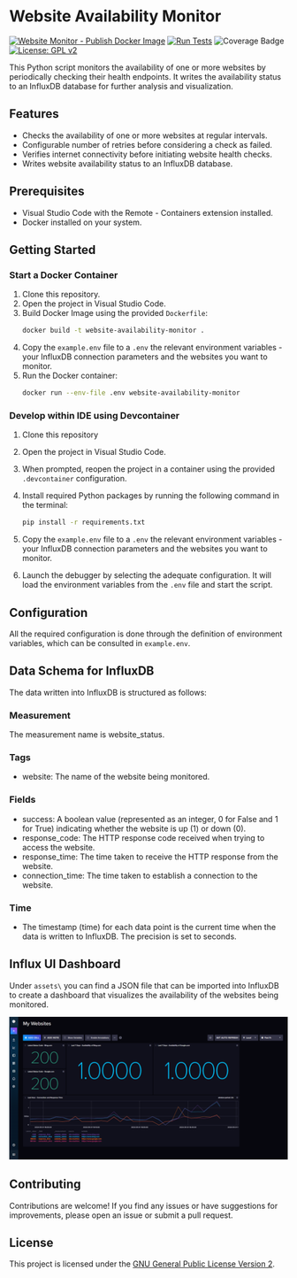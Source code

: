 # Website Availability Monitor
[![Website Monitor - Publish Docker Image](https://github.com/ninja-asa/website-monitor-with-influxdb/actions/workflows/publish-website-monitor-docker-image.yml/badge.svg)](https://github.com/ninja-asa/website-monitor-with-influxdb/actions/workflows/publish-website-monitor-docker-image.yml)
[![Run Tests](https://github.com/ninja-asa/website-monitor-with-influxdb/actions/workflows/unit-tests.yml/badge.svg)](https://github.com/ninja-asa/website-monitor-with-influxdb/actions/workflows/unit-tests.yml)
![Coverage Badge](https://img.shields.io/endpoint?url=https://gist.githubusercontent.com/ninja-asa/37ff209715cdc5c97bc8d4ae402b027d/raw/6eb82adf5b92eeb1c23affd4b33e3e998e668599/website-monitor-with-influxdb-coverage.json)
[![License: GPL v2](https://img.shields.io/badge/License-GPL%20v2-blue.svg)](https://www.gnu.org/licenses/gpl-2.0)


This Python script monitors the availability of one or more websites by periodically checking their health endpoints. It writes the availability status to an InfluxDB database for further analysis and visualization.

## Features

- Checks the availability of one or more websites at regular intervals.
- Configurable number of retries before considering a check as failed.
- Verifies internet connectivity before initiating website health checks.
- Writes website availability status to an InfluxDB database.

## Prerequisites

- Visual Studio Code with the Remote - Containers extension installed.
- Docker installed on your system.

## Getting Started
### Start a Docker Container
1. Clone this repository.
2. Open the project in Visual Studio Code.
3. Build Docker Image using the provided `Dockerfile`:
    ```bash
    docker build -t website-availability-monitor .
    ```
4. Copy the `example.env` file to a `.env` the relevant environment variables - your InfluxDB connection parameters and the websites you want to monitor.
5. Run the Docker container:
    ```bash
    docker run --env-file .env website-availability-monitor
    ```

### Develop within IDE using Devcontainer
1. Clone this repository
2. Open the project in Visual Studio Code.

3. When prompted, reopen the project in a container using the provided `.devcontainer` configuration.

4. Install required Python packages by running the following command in the terminal:

    ```bash
    pip install -r requirements.txt
    ```

5. Copy the `example.env` file to a `.env` the relevant environment variables - your InfluxDB connection parameters and the websites you want to monitor.
6. Launch the debugger by selecting the adequate configuration. It will load the environment variables from the `.env` file and start the script.

## Configuration

All the required configuration is done through the definition of environment variables, which can be consulted in `example.env`.


## Data Schema for InfluxDB

The data written into InfluxDB is structured as follows:

### Measurement
The measurement name is website_status.

### Tags
- website: The name of the website being monitored.
### Fields
- success: A boolean value (represented as an integer, 0 for False and 1 for True) indicating whether the website is up (1) or down (0).
- response_code: The HTTP response code received when trying to access the website.
- response_time: The time taken to receive the HTTP response from the website.
- connection_time: The time taken to establish a connection to the website.
### Time
- The timestamp (time) for each data point is the current time when the data is written to InfluxDB. The precision is set to seconds.

## Influx UI Dashboard

Under `assets\` you can find a JSON file that can be imported into InfluxDB to create a dashboard that visualizes the availability of the websites being monitored.

![InfluxDB Dashboard](assets/influxdb-dashboard.png)

## Contributing

Contributions are welcome! If you find any issues or have suggestions for improvements, please open an issue or submit a pull request.

## License

This project is licensed under the [GNU General Public License Version 2](..\LICENSE).
